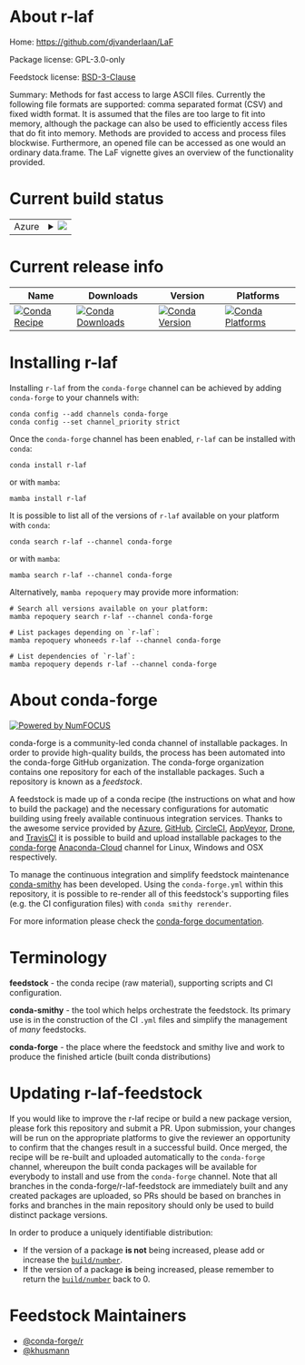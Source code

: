 About r-laf
===========

Home: https://github.com/djvanderlaan/LaF

Package license: GPL-3.0-only

Feedstock license: [BSD-3-Clause](https://github.com/conda-forge/r-laf-feedstock/blob/main/LICENSE.txt)

Summary: Methods for fast access to large ASCII files.  Currently the following file formats are supported: comma separated format (CSV) and fixed width format. It is assumed that the files are too large to fit into memory, although the package can also be used to efficiently access files that do fit into memory. Methods are provided to access and process files blockwise. Furthermore, an opened file can be accessed as one would an ordinary data.frame. The LaF vignette gives an overview of the functionality provided.

Current build status
====================


<table>
    
  <tr>
    <td>Azure</td>
    <td>
      <details>
        <summary>
          <a href="https://dev.azure.com/conda-forge/feedstock-builds/_build/latest?definitionId=11048&branchName=main">
            <img src="https://dev.azure.com/conda-forge/feedstock-builds/_apis/build/status/r-laf-feedstock?branchName=main">
          </a>
        </summary>
        <table>
          <thead><tr><th>Variant</th><th>Status</th></tr></thead>
          <tbody><tr>
              <td>linux_64_r_base4.1</td>
              <td>
                <a href="https://dev.azure.com/conda-forge/feedstock-builds/_build/latest?definitionId=11048&branchName=main">
                  <img src="https://dev.azure.com/conda-forge/feedstock-builds/_apis/build/status/r-laf-feedstock?branchName=main&jobName=linux&configuration=linux_64_r_base4.1" alt="variant">
                </a>
              </td>
            </tr><tr>
              <td>linux_64_r_base4.2</td>
              <td>
                <a href="https://dev.azure.com/conda-forge/feedstock-builds/_build/latest?definitionId=11048&branchName=main">
                  <img src="https://dev.azure.com/conda-forge/feedstock-builds/_apis/build/status/r-laf-feedstock?branchName=main&jobName=linux&configuration=linux_64_r_base4.2" alt="variant">
                </a>
              </td>
            </tr><tr>
              <td>osx_64_r_base4.1</td>
              <td>
                <a href="https://dev.azure.com/conda-forge/feedstock-builds/_build/latest?definitionId=11048&branchName=main">
                  <img src="https://dev.azure.com/conda-forge/feedstock-builds/_apis/build/status/r-laf-feedstock?branchName=main&jobName=osx&configuration=osx_64_r_base4.1" alt="variant">
                </a>
              </td>
            </tr><tr>
              <td>osx_64_r_base4.2</td>
              <td>
                <a href="https://dev.azure.com/conda-forge/feedstock-builds/_build/latest?definitionId=11048&branchName=main">
                  <img src="https://dev.azure.com/conda-forge/feedstock-builds/_apis/build/status/r-laf-feedstock?branchName=main&jobName=osx&configuration=osx_64_r_base4.2" alt="variant">
                </a>
              </td>
            </tr><tr>
              <td>win_64</td>
              <td>
                <a href="https://dev.azure.com/conda-forge/feedstock-builds/_build/latest?definitionId=11048&branchName=main">
                  <img src="https://dev.azure.com/conda-forge/feedstock-builds/_apis/build/status/r-laf-feedstock?branchName=main&jobName=win&configuration=win_64_" alt="variant">
                </a>
              </td>
            </tr>
          </tbody>
        </table>
      </details>
    </td>
  </tr>
</table>

Current release info
====================

| Name | Downloads | Version | Platforms |
| --- | --- | --- | --- |
| [![Conda Recipe](https://img.shields.io/badge/recipe-r--laf-green.svg)](https://anaconda.org/conda-forge/r-laf) | [![Conda Downloads](https://img.shields.io/conda/dn/conda-forge/r-laf.svg)](https://anaconda.org/conda-forge/r-laf) | [![Conda Version](https://img.shields.io/conda/vn/conda-forge/r-laf.svg)](https://anaconda.org/conda-forge/r-laf) | [![Conda Platforms](https://img.shields.io/conda/pn/conda-forge/r-laf.svg)](https://anaconda.org/conda-forge/r-laf) |

Installing r-laf
================

Installing `r-laf` from the `conda-forge` channel can be achieved by adding `conda-forge` to your channels with:

```
conda config --add channels conda-forge
conda config --set channel_priority strict
```

Once the `conda-forge` channel has been enabled, `r-laf` can be installed with `conda`:

```
conda install r-laf
```

or with `mamba`:

```
mamba install r-laf
```

It is possible to list all of the versions of `r-laf` available on your platform with `conda`:

```
conda search r-laf --channel conda-forge
```

or with `mamba`:

```
mamba search r-laf --channel conda-forge
```

Alternatively, `mamba repoquery` may provide more information:

```
# Search all versions available on your platform:
mamba repoquery search r-laf --channel conda-forge

# List packages depending on `r-laf`:
mamba repoquery whoneeds r-laf --channel conda-forge

# List dependencies of `r-laf`:
mamba repoquery depends r-laf --channel conda-forge
```


About conda-forge
=================

[![Powered by
NumFOCUS](https://img.shields.io/badge/powered%20by-NumFOCUS-orange.svg?style=flat&colorA=E1523D&colorB=007D8A)](https://numfocus.org)

conda-forge is a community-led conda channel of installable packages.
In order to provide high-quality builds, the process has been automated into the
conda-forge GitHub organization. The conda-forge organization contains one repository
for each of the installable packages. Such a repository is known as a *feedstock*.

A feedstock is made up of a conda recipe (the instructions on what and how to build
the package) and the necessary configurations for automatic building using freely
available continuous integration services. Thanks to the awesome service provided by
[Azure](https://azure.microsoft.com/en-us/services/devops/), [GitHub](https://github.com/),
[CircleCI](https://circleci.com/), [AppVeyor](https://www.appveyor.com/),
[Drone](https://cloud.drone.io/welcome), and [TravisCI](https://travis-ci.com/)
it is possible to build and upload installable packages to the
[conda-forge](https://anaconda.org/conda-forge) [Anaconda-Cloud](https://anaconda.org/)
channel for Linux, Windows and OSX respectively.

To manage the continuous integration and simplify feedstock maintenance
[conda-smithy](https://github.com/conda-forge/conda-smithy) has been developed.
Using the ``conda-forge.yml`` within this repository, it is possible to re-render all of
this feedstock's supporting files (e.g. the CI configuration files) with ``conda smithy rerender``.

For more information please check the [conda-forge documentation](https://conda-forge.org/docs/).

Terminology
===========

**feedstock** - the conda recipe (raw material), supporting scripts and CI configuration.

**conda-smithy** - the tool which helps orchestrate the feedstock.
                   Its primary use is in the construction of the CI ``.yml`` files
                   and simplify the management of *many* feedstocks.

**conda-forge** - the place where the feedstock and smithy live and work to
                  produce the finished article (built conda distributions)


Updating r-laf-feedstock
========================

If you would like to improve the r-laf recipe or build a new
package version, please fork this repository and submit a PR. Upon submission,
your changes will be run on the appropriate platforms to give the reviewer an
opportunity to confirm that the changes result in a successful build. Once
merged, the recipe will be re-built and uploaded automatically to the
`conda-forge` channel, whereupon the built conda packages will be available for
everybody to install and use from the `conda-forge` channel.
Note that all branches in the conda-forge/r-laf-feedstock are
immediately built and any created packages are uploaded, so PRs should be based
on branches in forks and branches in the main repository should only be used to
build distinct package versions.

In order to produce a uniquely identifiable distribution:
 * If the version of a package **is not** being increased, please add or increase
   the [``build/number``](https://docs.conda.io/projects/conda-build/en/latest/resources/define-metadata.html#build-number-and-string).
 * If the version of a package **is** being increased, please remember to return
   the [``build/number``](https://docs.conda.io/projects/conda-build/en/latest/resources/define-metadata.html#build-number-and-string)
   back to 0.

Feedstock Maintainers
=====================

* [@conda-forge/r](https://github.com/conda-forge/r/)
* [@khusmann](https://github.com/khusmann/)

